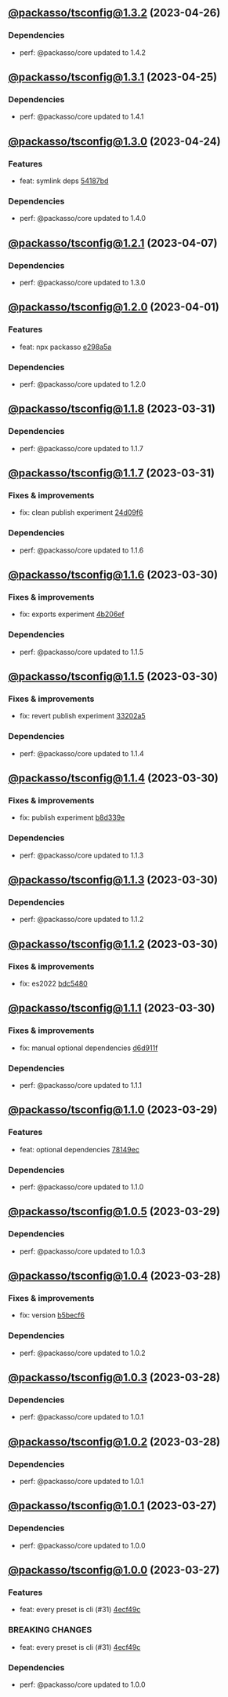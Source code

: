 ## [@packasso/tsconfig@1.3.2](https://github.com/qiwi/packasso/compare/2023.4.25-packasso.tsconfig.1.3.1-f0...2023.4.26-packasso.tsconfig.1.3.2-f0) (2023-04-26)

### Dependencies
* perf: @packasso/core updated to 1.4.2

## [@packasso/tsconfig@1.3.1](https://github.com/qiwi/packasso/compare/2023.4.24-packasso.tsconfig.1.3.0-f0...2023.4.25-packasso.tsconfig.1.3.1-f0) (2023-04-25)

### Dependencies
* perf: @packasso/core updated to 1.4.1

## [@packasso/tsconfig@1.3.0](https://github.com/qiwi/packasso/compare/2023.4.7-packasso.tsconfig.1.2.1-f0...2023.4.24-packasso.tsconfig.1.3.0-f0) (2023-04-24)

### Features
* feat: symlink deps [54187bd](https://github.com/qiwi/packasso/commit/54187bd61cacc32bfc3f5fc07897c35e8933eb91)

### Dependencies
* perf: @packasso/core updated to 1.4.0

## [@packasso/tsconfig@1.2.1](https://github.com/qiwi/packasso/compare/2023.4.1-packasso.tsconfig.1.2.0-f0...2023.4.7-packasso.tsconfig.1.2.1-f0) (2023-04-07)

### Dependencies
* perf: @packasso/core updated to 1.3.0

## [@packasso/tsconfig@1.2.0](https://github.com/qiwi/packasso/compare/2023.3.31-packasso.tsconfig.1.1.8-f0...2023.4.1-packasso.tsconfig.1.2.0-f0) (2023-04-01)

### Features
* feat: npx packasso [e298a5a](https://github.com/qiwi/packasso/commit/e298a5a02497b5f8c02044cf9aa65c94bf76b0f7)

### Dependencies
* perf: @packasso/core updated to 1.2.0

## [@packasso/tsconfig@1.1.8](https://github.com/qiwi/packasso/compare/2023.3.31-packasso.tsconfig.1.1.7-f0...2023.3.31-packasso.tsconfig.1.1.8-f0) (2023-03-31)

### Dependencies
* perf: @packasso/core updated to 1.1.7

## [@packasso/tsconfig@1.1.7](https://github.com/qiwi/packasso/compare/2023.3.30-packasso.tsconfig.1.1.6-f0...2023.3.31-packasso.tsconfig.1.1.7-f0) (2023-03-31)

### Fixes & improvements
* fix: clean publish experiment [24d09f6](https://github.com/qiwi/packasso/commit/24d09f6b6bf550618b470c9ad5b85c7186350bfd)

### Dependencies
* perf: @packasso/core updated to 1.1.6

## [@packasso/tsconfig@1.1.6](https://github.com/qiwi/packasso/compare/2023.3.30-packasso.tsconfig.1.1.5-f0...2023.3.30-packasso.tsconfig.1.1.6-f0) (2023-03-30)

### Fixes & improvements
* fix: exports experiment [4b206ef](https://github.com/qiwi/packasso/commit/4b206efaab3bded0e89e03fb1a6025253e29ce82)

### Dependencies
* perf: @packasso/core updated to 1.1.5

## [@packasso/tsconfig@1.1.5](https://github.com/qiwi/packasso/compare/2023.3.30-packasso.tsconfig.1.1.4-f0...2023.3.30-packasso.tsconfig.1.1.5-f0) (2023-03-30)

### Fixes & improvements
* fix: revert publish experiment [33202a5](https://github.com/qiwi/packasso/commit/33202a5ca8e3d59cd203960af423e4b2cd0c90f3)

### Dependencies
* perf: @packasso/core updated to 1.1.4

## [@packasso/tsconfig@1.1.4](https://github.com/qiwi/packasso/compare/2023.3.30-packasso.tsconfig.1.1.3-f0...2023.3.30-packasso.tsconfig.1.1.4-f0) (2023-03-30)

### Fixes & improvements
* fix: publish experiment [b8d339e](https://github.com/qiwi/packasso/commit/b8d339e959390e6ab39f24ef6ceaa19d54586e80)

### Dependencies
* perf: @packasso/core updated to 1.1.3

## [@packasso/tsconfig@1.1.3](https://github.com/qiwi/packasso/compare/2023.3.30-packasso.tsconfig.1.1.2-f0...2023.3.30-packasso.tsconfig.1.1.3-f0) (2023-03-30)

### Dependencies
* perf: @packasso/core updated to 1.1.2

## [@packasso/tsconfig@1.1.2](https://github.com/qiwi/packasso/compare/2023.3.30-packasso.tsconfig.1.1.1-f0...2023.3.30-packasso.tsconfig.1.1.2-f0) (2023-03-30)

### Fixes & improvements
* fix: es2022 [bdc5480](https://github.com/qiwi/packasso/commit/bdc54801a98bfa74cbf66af4d5d7d059b3fb9ed8)

## [@packasso/tsconfig@1.1.1](https://github.com/qiwi/packasso/compare/2023.3.29-packasso.tsconfig.1.1.0-f0...2023.3.30-packasso.tsconfig.1.1.1-f0) (2023-03-30)

### Fixes & improvements
* fix: manual optional dependencies [d6d911f](https://github.com/qiwi/packasso/commit/d6d911ffd30ed94e528eeade78fe11d011ddcfcf)

### Dependencies
* perf: @packasso/core updated to 1.1.1

## [@packasso/tsconfig@1.1.0](https://github.com/qiwi/packasso/compare/2023.3.29-packasso.tsconfig.1.0.5-f0...2023.3.29-packasso.tsconfig.1.1.0-f0) (2023-03-29)

### Features
* feat: optional dependencies [78149ec](https://github.com/qiwi/packasso/commit/78149ec559effebd05bf94ce43a92fb8573d42fe)

### Dependencies
* perf: @packasso/core updated to 1.1.0

## [@packasso/tsconfig@1.0.5](https://github.com/qiwi/packasso/compare/2023.3.28-packasso.tsconfig.1.0.4-f0...2023.3.29-packasso.tsconfig.1.0.5-f0) (2023-03-29)

### Dependencies
* perf: @packasso/core updated to 1.0.3

## [@packasso/tsconfig@1.0.4](https://github.com/qiwi/packasso/compare/2023.3.28-packasso.tsconfig.1.0.3-f0...2023.3.28-packasso.tsconfig.1.0.4-f0) (2023-03-28)

### Fixes & improvements
* fix: version [b5becf6](https://github.com/qiwi/packasso/commit/b5becf63f27b765e9d93378f53d54da456c8df4f)

### Dependencies
* perf: @packasso/core updated to 1.0.2

## [@packasso/tsconfig@1.0.3](https://github.com/qiwi/packasso/compare/2023.3.28-packasso.tsconfig.1.0.2-f0...2023.3.28-packasso.tsconfig.1.0.3-f0) (2023-03-28)

### Dependencies
* perf: @packasso/core updated to 1.0.1

## [@packasso/tsconfig@1.0.2](https://github.com/qiwi/packasso/compare/2023.3.27-packasso.tsconfig.1.0.1-f0...2023.3.28-packasso.tsconfig.1.0.2-f0) (2023-03-28)

### Dependencies
* perf: @packasso/core updated to 1.0.1

## [@packasso/tsconfig@1.0.1](https://github.com/qiwi/packasso/compare/2023.3.27-packasso.tsconfig.1.0.0-f0...2023.3.27-packasso.tsconfig.1.0.1-f0) (2023-03-27)

### Dependencies
* perf: @packasso/core updated to 1.0.0

## [@packasso/tsconfig@1.0.0](https://github.com/qiwi/packasso/compare/undefined...2023.3.27-packasso.tsconfig.1.0.0-f0) (2023-03-27)

### Features
* feat: every preset is cli (#31) [4ecf49c](https://github.com/qiwi/packasso/commit/4ecf49cc42ab0823867e1631adb760d23968f32b)

### BREAKING CHANGES
* feat: every preset is cli (#31) [4ecf49c](https://github.com/qiwi/packasso/commit/4ecf49cc42ab0823867e1631adb760d23968f32b)

### Dependencies
* perf: @packasso/core updated to 1.0.0
